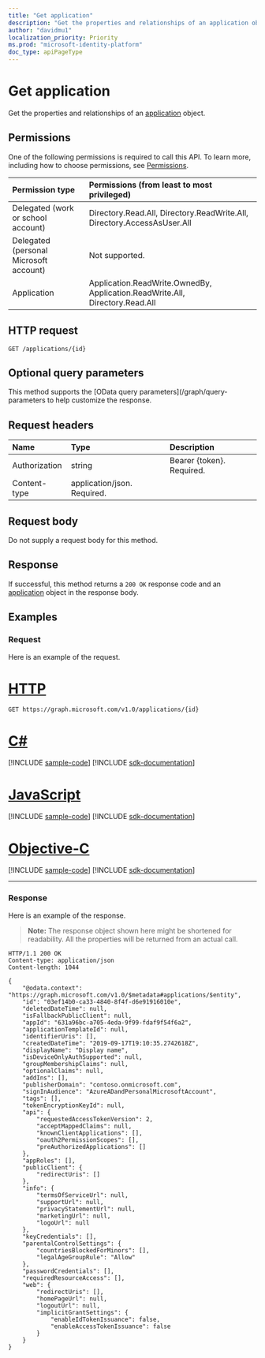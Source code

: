 ```yaml
---
title: "Get application"
description: "Get the properties and relationships of an application object."
author: "davidmu1"
localization_priority: Priority
ms.prod: "microsoft-identity-platform"
doc_type: apiPageType
---
```


# Get application

Get the properties and relationships of an [application](../resources/application.md) object.

## Permissions
One of the following permissions is required to call this API. To learn more, including how to choose permissions, see [Permissions](/graph/permissions-reference).

|Permission type      | Permissions (from least to most privileged)              |
|:--------------------|:---------------------------------------------------------|
|Delegated (work or school account) | Directory.Read.All, Directory.ReadWrite.All, Directory.AccessAsUser.All    |
|Delegated (personal Microsoft account) | Not supported.    |
|Application | Application.ReadWrite.OwnedBy, Application.ReadWrite.All, Directory.Read.All |

## HTTP request
<!-- { "blockType": "ignored" } -->
```http
GET /applications/{id}
```
## Optional query parameters
This method supports the [OData query parameters](/graph/query-parameters to help customize the response.

## Request headers
| Name       | Type | Description|
|:-----------|:------|:----------|
| Authorization  | string  | Bearer {token}. Required.  |
| Content-type | application/json. Required. |

## Request body
Do not supply a request body for this method.

## Response

If successful, this method returns a `200 OK` response code and an [application](../resources/application.md) object in the response body.
## Examples
### Request
Here is an example of the request.

# [HTTP](#tab/http)
<!-- {
  "blockType": "request",
  "name": "get_application"
}-->
```msgraph-interactive
GET https://graph.microsoft.com/v1.0/applications/{id}
```
# [C#](#tab/csharp)
[!INCLUDE [sample-code](../includes/snippets/csharp/get-application-csharp-snippets.md)]
[!INCLUDE [sdk-documentation](../includes/snippets/snippets-sdk-documentation-link.md)]

# [JavaScript](#tab/javascript)
[!INCLUDE [sample-code](../includes/snippets/javascript/get-application-javascript-snippets.md)]
[!INCLUDE [sdk-documentation](../includes/snippets/snippets-sdk-documentation-link.md)]

# [Objective-C](#tab/objc)
[!INCLUDE [sample-code](../includes/snippets/objc/get-application-objc-snippets.md)]
[!INCLUDE [sdk-documentation](../includes/snippets/snippets-sdk-documentation-link.md)]

---

### Response
Here is an example of the response. 

>**Note:** The response object shown here might be shortened for readability. All the properties will be returned from an actual call.
<!-- {
  "blockType": "response",
  "truncated": true,
  "@odata.type": "microsoft.graph.application"
} -->
```http
HTTP/1.1 200 OK
Content-type: application/json
Content-length: 1044

{
    "@odata.context": "https://graph.microsoft.com/v1.0/$metadata#applications/$entity",
    "id": "03ef14b0-ca33-4840-8f4f-d6e91916010e",
    "deletedDateTime": null,
    "isFallbackPublicClient": null,
    "appId": "631a96bc-a705-4eda-9f99-fdaf9f54f6a2",
    "applicationTemplateId": null,
    "identifierUris": [],
    "createdDateTime": "2019-09-17T19:10:35.2742618Z",
    "displayName": "Display name",
    "isDeviceOnlyAuthSupported": null,
    "groupMembershipClaims": null,
    "optionalClaims": null,
    "addIns": [],
    "publisherDomain": "contoso.onmicrosoft.com",
    "signInAudience": "AzureADandPersonalMicrosoftAccount",
    "tags": [],
    "tokenEncryptionKeyId": null,
    "api": {
        "requestedAccessTokenVersion": 2,
        "acceptMappedClaims": null,
        "knownClientApplications": [],
        "oauth2PermissionScopes": [],
        "preAuthorizedApplications": []
    },
    "appRoles": [],
    "publicClient": {
        "redirectUris": []
    },
    "info": {
        "termsOfServiceUrl": null,
        "supportUrl": null,
        "privacyStatementUrl": null,
        "marketingUrl": null,
        "logoUrl": null
    },
    "keyCredentials": [],
    "parentalControlSettings": {
        "countriesBlockedForMinors": [],
        "legalAgeGroupRule": "Allow"
    },
    "passwordCredentials": [],
    "requiredResourceAccess": [],
    "web": {
        "redirectUris": [],
        "homePageUrl": null,
        "logoutUrl": null,
        "implicitGrantSettings": {
            "enableIdTokenIssuance": false,
            "enableAccessTokenIssuance": false
        }
    }
}
```

<!-- uuid: 8fcb5dbc-d5aa-4681-8e31-b001d5168d79
2015-10-25 14:57:30 UTC -->
<!--
{
  "type": "#page.annotation",
  "description": "Get application",
  "keywords": "",
  "section": "documentation",
  "tocPath": "",
  "suppressions": [
  ]
}
-->
